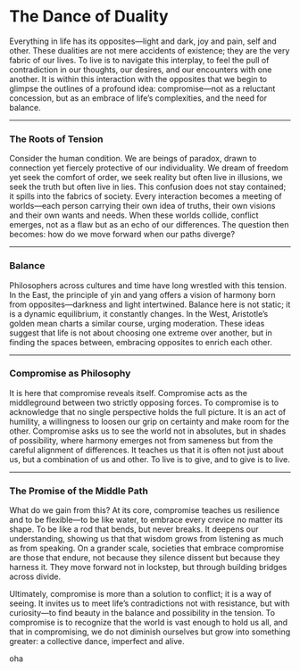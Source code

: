 # The Dance of Duality

Everything in life has its opposites—light and dark, joy and pain, self and other. These dualities are not mere accidents of existence; they are the very fabric of our lives. To live is to navigate this interplay, to feel the pull of contradiction in our thoughts, our desires, and our encounters with one another. It is within this interaction with the opposites that we begin to glimpse the outlines of a profound idea: compromise—not as a reluctant concession, but as an embrace of life’s complexities, and the need for balance.

---

### The Roots of Tension
Consider the human condition. We are beings of paradox, drawn to connection yet fiercely protective of our individuality. We dream of freedom yet seek the comfort of order, we seek reality but often live in illusions, we seek the truth but often live in lies. This confusion does not stay contained; it spills into the fabrics of society. Every interaction becomes a meeting of worlds—each person carrying their own idea of truths, their own visions and their own wants and needs. When these worlds collide, conflict emerges, not as a flaw but as an echo of our differences. The question then becomes: how do we move forward when our paths diverge?

---

### Balance
Philosophers across cultures and time have long wrestled with this tension. In the East, the principle of yin and yang offers a vision of harmony born from opposites—darkness and light intertwined. Balance here is not static; it is a dynamic equilibrium, it constantly changes. In the West, Aristotle’s golden mean charts a similar course, urging moderation.  These ideas suggest that life is not about choosing one extreme over another, but in finding the spaces between, embracing opposites to enrich each other.

---

### Compromise as Philosophy
It is here that compromise reveals itself. Compromise acts as the middleground between two strictly opposing forces. To compromise is to acknowledge that no single perspective holds the full picture. It is an act of humility, a willingness to loosen our grip on certainty and make room for the other. Compromise asks us to see the world not in absolutes, but in shades of possibility, where harmony emerges not from sameness but from the careful alignment of differences. It teaches us that it is often not just about us, but a combination of us and other. To live is to give, and to give is to live. 

---

### The Promise of the Middle Path
What do we gain from this? At its core, compromise teaches us resilience and to be flexible—to be like water, to embrace every crevice no matter its shape. To be like a rod that bends, but never breaks. It deepens our understanding, showing us that that wisdom grows from listening as much as from speaking. On a grander scale, societies that embrace compromise are those that endure, not because they silence dissent but because they harness it. They move forward not in lockstep, but through building bridges across divide. 

Ultimately, compromise is more than a solution to conflict; it is a way of seeing. It invites us to meet life’s contradictions not with resistance, but with curiosity—to find beauty in the balance and possibility in the tension. To compromise is to recognize that the world is vast enough to hold us all, and that in compromising, we do not diminish ourselves but grow into something greater: a collective dance, imperfect and alive.

oha